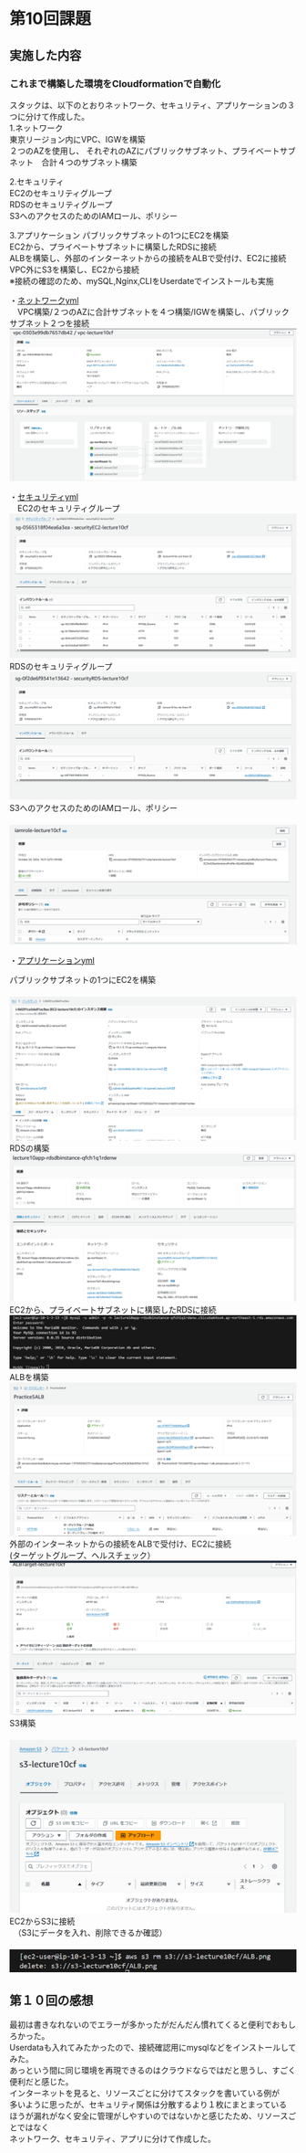 # 第10回課題
## 実施した内容
### これまで構築した環境をCloudformationで自動化
スタックは、以下のとおりネットワーク、セキュリティ、アプリケーションの３つに分けて作成した。<br>
1.ネットワーク<br>
  東京リージョン内にVPC、IGWを構築<br>
  ２つのAZを使用し、  それぞれのAZにパブリックサブネット、プライベートサブネット　合計４つのサブネット構築

2.セキュリティ<br>
  EC2のセキュリティグループ<br>
  RDSのセキュリティグループ<br>
  S3へのアクセスのためのIAMロール、ポリシー

3.アプリケーション
  パブリックサブネットの1つにEC2を構築<br>
  EC2から、プライベートサブネットに構築したRDSに接続<br>
  ALBを構築し、外部のインターネットからの接続をALBで受付け、EC2に接続<br>
  VPC外にS3を構築し、EC2から接続<br>
※接続の確認のため、mySQL,Nginx,CLIをUserdateでインストールも実施<br>



・[ネットワークyml](/yml10/Lecture10_network)<br>
　VPC構築/２つのAZに合計サブネットを４つ構築/IGWを構築し、パブリックサブネット２つを接続<br>
 ![VPC](images10/VPC.png)<br>

・[セキュリティyml](/yml10/Lecture10_security)<br>
　EC2のセキュリティグループ<br>
  ![EC2-security](images10/EC2-security.png)
　RDSのセキュリティグループ<br>
  ![RDS](images10/RDS-security.png)
　S3へのアクセスのためのIAMロール、ポリシー<br>
　![IAM](images10/IAMROLE.png)

・[アプリケーションyml](/yml10/Lecture10_App.yml)<br>

  パブリックサブネットの1つにEC2を構築<br>
　![EC2](images10/EC2.png)
  RDSの構築<br>
  ![RDS](images10/RDS.png)
　EC2から、プライベートサブネットに構築したRDSに接続<br>
  ![EC2toRDS](images10/EC2toRDS.png)
　ALBを構築<br>
  ![ALB](images10/ALB.png)
  外部のインターネットからの接続をALBで受付け、EC2に接続<br>
  (ターゲットグループ、ヘルスチェック）<br>
  ![ALBTaeget](images10/ALBTarget.png)
　S3構築<br>
　![S3](images10/S3.png)
　EC2からS3に接続<br>
　（S3にデータを入れ、削除できるか確認）<br>
　![EC2toS3](images10/EC2toS3.png)
　
## 第１０回の感想<br>
最初は書きなれないのでエラーが多かったがだんだん慣れてくると便利でおもしろかった。<br>
Userdataも入れてみたかったので、接続確認用にmysqlなどをインストールしてみた。<br>
あっという間に同じ環境を再現できるのはクラウドならではだと思うし、すごく便利だと感じた。<br>
インターネットを見ると、リソースごとに分けてスタックを書いている例が<br>
多いように思ったが、セキュリティ関係は分散するより１枚にまとまっている<br>
ほうが漏れがなく安全に管理がしやすいのではないかと感じたため、リソースごとではなく<br>
ネットワーク、セキュリティ、アプリに分けて作成した。
